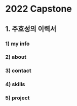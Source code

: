 # 2022 Capstone
## 1. 주호성의 이력서
### 1) my info
### 2) about
### 3) contact
### 4) skills
### 5) project
